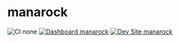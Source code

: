 # manarock

![CI none](https://img.shields.io/badge/ci-none-orange.svg)
[![Dashboard manarock](https://img.shields.io/badge/dashboard-manarock-yellow.svg)](https://dashboard.pantheon.io/sites/b9cebc41-4c59-4773-b285-071c9d7cbb99#dev/code)
[![Dev Site manarock](https://img.shields.io/badge/site-manarock-blue.svg)](http://dev-manarock.pantheonsite.io/)